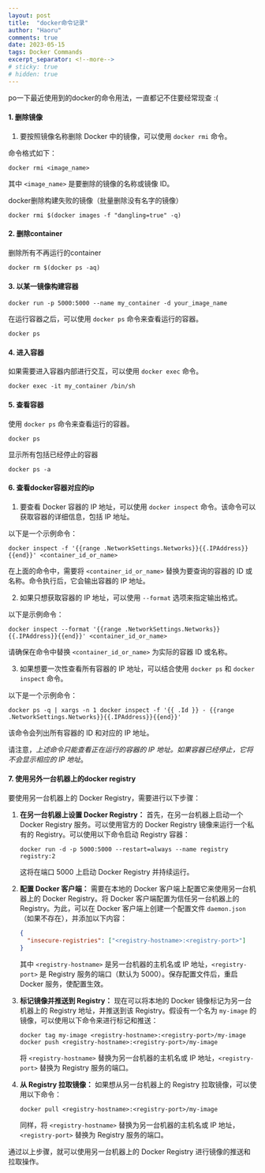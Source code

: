 ```yaml
---
layout: post
title:  "docker命令记录"
author: "Haoru"
comments: true
date: 2023-05-15
tags: Docker Commands
excerpt_separator: <!--more-->
# sticky: true
# hidden: true
---
```

<!--more-->

po一下最近使用到的docker的命令用法，一直都记不住要经常现查 :(

#### 1. 删除镜像

1. 要按照镜像名称删除 Docker 中的镜像，可以使用 `docker rmi` 命令。

命令格式如下：

```shell
docker rmi <image_name>
```

其中 `<image_name>` 是要删除的镜像的名称或镜像 ID。

docker删除构建失败的镜像（批量删除没有名字的镜像）

```shell
docker rmi $(docker images -f "dangling=true" -q)
```

#### 2. 删除container

删除所有不再运行的container

```shell
docker rm $(docker ps -aq)
```

#### 3. 以某一镜像构建容器

```shell
docker run -p 5000:5000 --name my_container -d your_image_name
```

在运行容器之后，可以使用 `docker ps` 命令来查看运行的容器。

```shell
docker ps
```

#### 4. 进入容器

如果需要进入容器内部进行交互，可以使用 `docker exec` 命令。

```shell
docker exec -it my_container /bin/sh
```

#### 5. 查看容器

使用 `docker ps` 命令来查看运行的容器。

```shell
docker ps
```

显示所有包括已经停止的容器

```shell
docker ps -a
```

#### 6. 查看docker容器对应的ip

1. 要查看 Docker 容器的 IP 地址，可以使用 `docker inspect` 命令。该命令可以获取容器的详细信息，包括 IP 地址。

以下是一个示例命令：

```shell
docker inspect -f '{{range .NetworkSettings.Networks}}{{.IPAddress}}{{end}}' <container_id_or_name>
```

在上面的命令中，需要将 `<container_id_or_name>` 替换为要查询的容器的 ID 或名称。命令执行后，它会输出容器的 IP 地址。

2. 如果只想获取容器的 IP 地址，可以使用 `--format` 选项来指定输出格式。

以下是示例命令：

```shell
docker inspect --format '{{range .NetworkSettings.Networks}}{{.IPAddress}}{{end}}' <container_id_or_name>
```

请确保在命令中替换 `<container_id_or_name>` 为实际的容器 ID 或名称。

3. 如果想要一次性查看所有容器的 IP 地址，可以结合使用 `docker ps` 和 `docker inspect` 命令。

以下是一个示例命令：

```shell
docker ps -q | xargs -n 1 docker inspect -f '{{ .Id }} - {{range .NetworkSettings.Networks}}{{.IPAddress}}{{end}}'
```

该命令会列出所有容器的 ID 和对应的 IP 地址。

请注意，*上述命令只能查看正在运行的容器的 IP 地址。如果容器已经停止，它将不会显示相应的 IP 地址*。

#### 7. 使用另外一台机器上的docker registry

要使用另一台机器上的 Docker Registry，需要进行以下步骤：

1. **在另一台机器上设置 Docker Registry：** 首先，在另一台机器上启动一个 Docker Registry 服务。可以使用官方的 Docker Registry 镜像来运行一个私有的 Registry。可以使用以下命令启动 Registry 容器：

   ```
   docker run -d -p 5000:5000 --restart=always --name registry registry:2
   ```

   这将在端口 5000 上启动 Docker Registry 并持续运行。

2. **配置 Docker 客户端：** 需要在本地的 Docker 客户端上配置它来使用另一台机器上的 Docker Registry。将 Docker 客户端配置为信任另一台机器上的 Registry。为此，可以在 Docker 客户端上创建一个配置文件 `daemon.json`（如果不存在），并添加以下内容：

   ```json
   {
     "insecure-registries": ["<registry-hostname>:<registry-port>"]
   }
   ```

   其中 `<registry-hostname>` 是另一台机器的主机名或 IP 地址，`<registry-port>` 是 Registry 服务的端口（默认为 5000）。保存配置文件后，重启 Docker 服务，使配置生效。

3. **标记镜像并推送到 Registry：** 现在可以将本地的 Docker 镜像标记为另一台机器上的 Registry 地址，并推送到该 Registry。假设有一个名为 `my-image` 的镜像，可以使用以下命令来进行标记和推送：

   ```
   docker tag my-image <registry-hostname>:<registry-port>/my-image
   docker push <registry-hostname>:<registry-port>/my-image
   ```

   将 `<registry-hostname>` 替换为另一台机器的主机名或 IP 地址，`<registry-port>` 替换为 Registry 服务的端口。

4. **从 Registry 拉取镜像：** 如果想从另一台机器上的 Registry 拉取镜像，可以使用以下命令：

   ```
   docker pull <registry-hostname>:<registry-port>/my-image
   ```

   同样，将 `<registry-hostname>` 替换为另一台机器的主机名或 IP 地址，`<registry-port>` 替换为 Registry 服务的端口。

通过以上步骤，就可以使用另一台机器上的 Docker Registry 进行镜像的推送和拉取操作。

